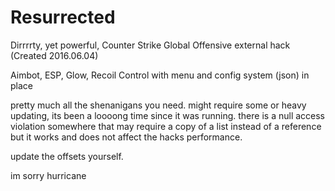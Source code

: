 # Resurrected
Dirrrrty, yet powerful, Counter Strike Global Offensive external hack (Created 2016.06.04)

Aimbot, ESP, Glow, Recoil Control with menu and config system (json) in place

pretty much all the shenanigans you need.
might require some or heavy updating, its been a loooong time since it was running.
there is a null access violation somewhere that may require a copy of a list instead of a reference but it works and does not affect the hacks performance.

update the offsets yourself.

im sorry hurricane
